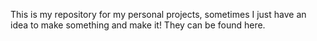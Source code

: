 This is my repository for my personal projects, sometimes I just have an idea to make something and make it! They can be found here.